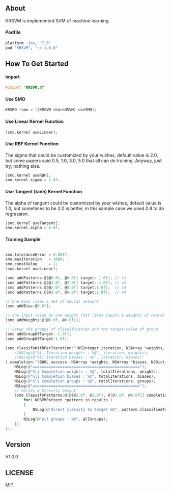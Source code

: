 ## About

KRSVM is implemented SVM of machine learning.

#### Podfile

```ruby
platform :ios, '7.0'
pod "KRSVM", "~> 1.0.0"
```

## How To Get Started

#### Import
``` objective-c
#import "KRSVM.h"
```

#### Use SMO
``` objective-c
KRSMO *smo = [[KRSVM sharedSVM] useSMO];
```

#### Use Linear Kernel Function
``` objective-c
[smo.kernel useLinear];
```

#### Use RBF Kernel Function
The sigma that could be customized by your wishes, default value is 2.0, but some papers said 0.5, 1.0, 3.0, 5.0 that all can do training. Anyway, just try, nothing else.
``` objective-c
[smo.kernel useRBF];
smo.kernel.sigma = 2.0f;
```

#### Use Tangent (tanh) Kernel Function
The alpha of tangent could be customized by your wishes, default value is 1.0, but sometimes to be 2.0 is better, in this sample case we used 0.8 to do regression.
``` objective-c
[smo.kernel useTangent];
smo.kernel.alpha = 0.8f;
```
    
#### Training Sample
``` objective-c

smo.toleranceError = 0.001f;
smo.maxIteration   = 1000;
smo.constValue     = 1;
[smo.kernel useLinear];

[smo addPatterns:@[@0.0f, @0.0f] target:-1.0f]; // x1
[smo addPatterns:@[@2.0f, @2.0f] target:-1.0f]; // x2
[smo addPatterns:@[@2.0f, @0.0f] target:1.0f];  // x3
[smo addPatterns:@[@3.0f, @0.0f] target:1.0f];  // x4

// One bias likes a net of neural network
[smo addBias:@0.0f];

// One input value by one weight that likes inputs & weights of neural network
[smo addWeights:@[@0.0f, @0.0f]];

// Setup the groups of classification and the target-value of group
[smo addGroupOfTarget:-1.0f];
[smo addGroupOfTarget:1.0f];

[smo classifyWithPerIteration:^(NSInteger iteration, NSArray *weights, NSArray *biases) {
    //NSLog(@"%li Iteration weights : %@", iteration, weights);
    //NSLog(@"%li Iteration biases : %@", iteration, biases);
} completion:^(BOOL success, NSArray *weights, NSArray *biases, NSDictionary *groups, NSInteger totalIterations) {
    NSLog(@"===============================================");
    NSLog(@"%li Completion weights : %@", totalIterations, weights);
    NSLog(@"%li Completion biases : %@", totalIterations, biases);
    NSLog(@"%li Completion groups : %@", totalIterations, groups);
    NSLog(@"===============================================");
    // Verify & Directly Output
    [smo classifyPatterns:@[@[@2.0f, @2.0f], @[@3.0f, @0.0f]] completion:^(NSArray *weights, NSArray *biases, NSArray *results, NSDictionary *allGroups) {
        for( KRSVMPattern *pattern in results )
        {
            NSLog(@"direct classify to target %@", pattern.classifiedTarget);
        }
        NSLog(@"all groups : %@", allGroups);
    }];
}];
```

## Version

V1.0.0

## LICENSE

MIT.

